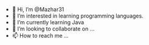 - 👋 Hi, I’m @Mazhar31
- 👀 I’m interested in learning programming languages.
- 🌱 I’m currently learning Java
- 💞️ I’m looking to collaborate on ...
- 📫 How to reach me ...

<!---
Mazhar31/Mazhar31 is a ✨ special ✨ repository because its `README.md` (this file) appears on your GitHub profile.
You can click the Preview link to take a look at your changes.
--->

